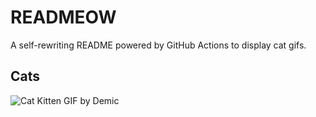 # READMEOW

A self-rewriting README powered by GitHub Actions to display cat gifs.

## Cats

![Cat Kitten GIF by Demic](https://media4.giphy.com/media/3oriO0OEd9QIDdllqo/200.gif?cid=9acd02daxr8gyqc45km08ow3d8lgm6cep6c8jrwaj5qqbrsc&ep=v1_gifs_search&rid=200.gif&ct=g)
